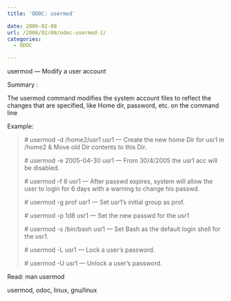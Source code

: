 ```yaml
---
title: 'ODOC: usermod'

date: 2006-02-08
url: /2006/02/08/odoc-usermod-2/
categories:
  - ODOC

---
```

usermod &#8212; Modify a user account

Summary :

The usermod command modifies the system account files to reflect the changes that are specified, like Home dir, password, etc. on the command line

Example:

> \# usermod -d /home2/usr1 usr1 &#8212; Create the new home Dir for usr1 in /home2 & Move old Dir contents to this Dir.
> 
> \# usermod -e 2005-04-30 usr1 &#8212; From 30/4/2005 the usr1 acc will be disabled.
> 
> \# usermod -f 6 usr1 &#8212; After passwd expires, system will allow the user to login for 6 days with a warning to change his passwd.
> 
> \# usermod -g prof usr1 &#8212; Set usr1&#8217;s initial group as prof.
> 
> \# usermod -p $1$d8 usr1 &#8212; Set the new passwd for the usr1
> 
> \# usermod -s /bin/bash usr1 &#8212; Set Bash as the default login shell for the usr1.
> 
> \# usermod -L usr1 &#8212; Lock a user&#8217;s password.
> 
> \# usermod -U usr1 &#8212; Unlock a user&#8217;s password.

Read: man usermod

<tags>usermod, odoc, linux, gnu/linux</tags>